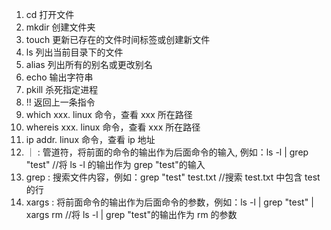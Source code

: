 1. cd 打开文件
2. mkdir 创建文件夹
3. touch 更新已存在的文件时间标签或创建新文件
4. ls 列出当前目录下的文件
5. alias 列出所有的别名或更改别名
6. echo 输出字符串
7. pkill 杀死指定进程
8. !! 返回上一条指令
9. which xxx. linux 命令，查看 xxx 所在路径
10. whereis xxx. linux 命令，查看 xxx 所在路径
11. ip addr. linux 命令，查看 ip 地址
12. ｜ : 管道符，将前面的命令的输出作为后面命令的输入, 例如：ls -l | grep "test" //将 ls -l 的输出作为 grep "test"的输入
13. grep : 搜索文件内容，例如：grep "test" test.txt //搜索 test.txt 中包含 test 的行
14. xargs : 将前面命令的输出作为后面命令的参数，例如：ls -l | grep "test" | xargs rm //将 ls -l | grep "test"的输出作为 rm 的参数
